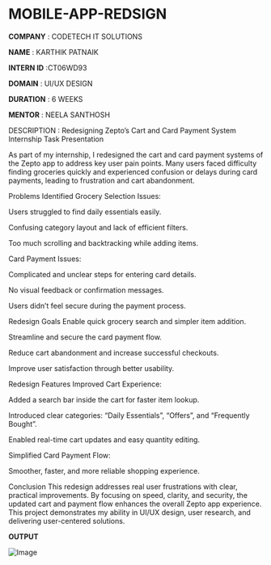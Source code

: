 # MOBILE-APP-REDSIGN

**COMPANY**   : CODETECH IT SOLUTIONS

**NAME**      : KARTHIK PATNAIK

**INTERN ID** :CT06WD93

**DOMAIN**    : UI/UX DESIGN

**DURATION** : 6 WEEKS

**MENTOR**   : NEELA SANTHOSH

DESCRIPTION : Redesigning Zepto’s Cart and Card Payment System
Internship Task Presentation

As part of my internship, I redesigned the cart and card payment systems of the Zepto app to address key user pain points. Many users faced difficulty finding groceries quickly and experienced confusion or delays during card payments, leading to frustration and cart abandonment.

Problems Identified
Grocery Selection Issues:

Users struggled to find daily essentials easily.

Confusing category layout and lack of efficient filters.

Too much scrolling and backtracking while adding items.

Card Payment Issues:

Complicated and unclear steps for entering card details.

No visual feedback or confirmation messages.

Users didn’t feel secure during the payment process.

Redesign Goals
Enable quick grocery search and simpler item addition.

Streamline and secure the card payment flow.

Reduce cart abandonment and increase successful checkouts.

Improve user satisfaction through better usability.

Redesign Features
Improved Cart Experience:

Added a search bar inside the cart for faster item lookup.

Introduced clear categories: “Daily Essentials”, “Offers”, and “Frequently Bought”.

Enabled real-time cart updates and easy quantity editing.

Simplified Card Payment Flow:

Smoother, faster, and more reliable shopping experience.

Conclusion
This redesign addresses real user frustrations with clear, practical improvements. By focusing on speed, clarity, and security, the updated cart and payment flow enhances the overall Zepto app experience. This project demonstrates my ability in UI/UX design, user research, and delivering user-centered solutions.

**OUTPUT**

![Image](https://github.com/user-attachments/assets/c8c2f10b-7318-4cd0-8fcf-6e322c47bdeb)
